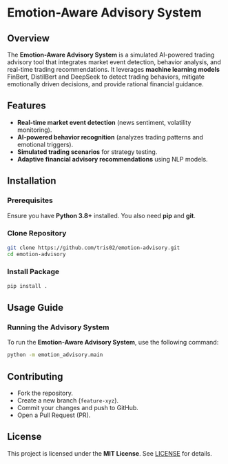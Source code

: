 # Emotion-Aware Advisory System

## Overview
The **Emotion-Aware Advisory System** is a simulated AI-powered trading advisory tool that integrates market event detection, behavior analysis, and real-time trading recommendations. It leverages **machine learning models** FinBert, DistilBert and DeepSeek to detect trading behaviors, mitigate emotionally driven decisions, and provide rational financial guidance.

## Features
- **Real-time market event detection** (news sentiment, volatility monitoring).
- **AI-powered behavior recognition** (analyzes trading patterns and emotional triggers).
- **Simulated trading scenarios** for strategy testing.
- **Adaptive financial advisory recommendations** using NLP models.

## Installation

### Prerequisites
Ensure you have **Python 3.8+** installed. You also need **pip** and **git**.

### Clone Repository
```bash
git clone https://github.com/tris02/emotion-advisory.git
cd emotion-advisory
```

### Install Package
```bash
pip install .
```

## Usage Guide

### Running the Advisory System
To run the **Emotion-Aware Advisory System**, use the following command:
```bash
python -m emotion_advisory.main
```

## Contributing
- Fork the repository.
- Create a new branch (`feature-xyz`).
- Commit your changes and push to GitHub.
- Open a Pull Request (PR).

## License
This project is licensed under the **MIT License**. See [LICENSE](../LICENSE) for details.
